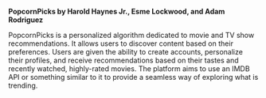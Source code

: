 **PopcornPicks by Harold Haynes Jr., Esme Lockwood, and Adam Rodriguez**

PopcornPicks is a personalized algorithm dedicated to movie and TV show recommendations. It allows users to discover content based on their preferences. Users are given the ability to create accounts, personalize their profiles, and receive recommendations based on their tastes and recently watched, highly-rated movies. The platform aims to use an IMDB API or something similar to it to provide a seamless way of exploring what is trending.
